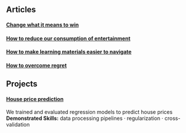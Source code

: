 ## Articles  
#### [Change what it means to win](https://github.com/maximilian-ho/articles/blob/main/change_what_it_means_to_win.md)  
#### [How to reduce our consumption of entertainment](https://github.com/maximilian-ho/articles/blob/main/how_to_reduce_our_consumption_of_entertainment.md)
#### [How to make learning materials easier to navigate](https://github.com/maximilian-ho/articles/blob/main/how_to_make_learning_materials_easier_to_navigate.md)
#### [How to overcome regret](https://github.com/maximilian-ho/articles/blob/main/how_to_overcome_regret.md)

## Projects
#### [House price prediction](https://github.com/maximilian-ho/Data-Analytics-Projects/blob/main/House%20Prices%20Prediction/house-prices-prediction.ipynb) 
We trained and evaluated regression models to predict house prices  
**Demonstrated Skills:** data processing pipelines · regularization · cross-validation  


